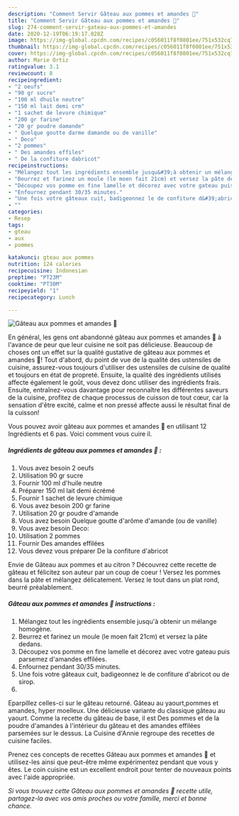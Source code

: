 ```yaml
---
description: "Comment Servir Gâteau aux pommes et amandes 🍎"
title: "Comment Servir Gâteau aux pommes et amandes 🍎"
slug: 274-comment-servir-gateau-aux-pommes-et-amandes
date: 2020-12-19T06:19:17.028Z
image: https://img-global.cpcdn.com/recipes/c056011f8f0801ee/751x532cq70/gateau-aux-pommes-et-amandes-🍎-photo-principale-de-la-recette.jpg
thumbnail: https://img-global.cpcdn.com/recipes/c056011f8f0801ee/751x532cq70/gateau-aux-pommes-et-amandes-🍎-photo-principale-de-la-recette.jpg
cover: https://img-global.cpcdn.com/recipes/c056011f8f0801ee/751x532cq70/gateau-aux-pommes-et-amandes-🍎-photo-principale-de-la-recette.jpg
author: Marie Ortiz
ratingvalue: 3.1
reviewcount: 8
recipeingredient:
- "2 oeufs"
- "90 gr sucre"
- "100 ml dhuile neutre"
- "150 ml lait demi crm"
- "1 sachet de levure chimique"
- "200 gr farine"
- "20 gr poudre damande"
- " Quelque goutte darme damande ou de vanille"
- " Deco"
- "2 pommes"
- " Des amandes effiles"
- " De la confiture dabricot"
recipeinstructions:
- "Mélangez tout les ingrédients ensemble jusqu&#39;à obtenir un mélange homogène."
- "Beurrez et farinez un moule (le moen fait 21cm) et versez la pâte dedans."
- "Découpez vos pomme en fine lamelle et décorez avec votre gateau puis parsemez d&#39;amandes effilées."
- "Enfournez pendant 30/35 minutes."
- "Une fois votre gâteaux cuit, badigeonnez le de confiture d&#39;abricot ou de sirop."
- ""
categories:
- Resep
tags:
- gteau
- aux
- pommes

katakunci: gteau aux pommes 
nutrition: 124 calories
recipecuisine: Indonesian
preptime: "PT23M"
cooktime: "PT30M"
recipeyield: "1"
recipecategory: Lunch

---
```



![Gâteau aux pommes et amandes 🍎](https://img-global.cpcdn.com/recipes/c056011f8f0801ee/751x532cq70/gateau-aux-pommes-et-amandes-🍎-photo-principale-de-la-recette.jpg)

En général, les gens ont abandonné gâteau aux pommes et amandes 🍎 à l'avance de peur que leur cuisine ne soit pas délicieuse. Beaucoup de choses ont un effet sur la qualité gustative de gâteau aux pommes et amandes 🍎! Tout d'abord, du point de vue de la qualité des ustensiles de cuisine, assurez-vous toujours d'utiliser des ustensiles de cuisine de qualité et toujours en état de propreté. Ensuite, la qualité des ingrédients utilisés affecte également le goût, vous devez donc utiliser des ingrédients frais. Ensuite, entraînez-vous davantage pour reconnaître les différentes saveurs de la cuisine, profitez de chaque processus de cuisson de tout cœur, car la sensation d'être excité, calme et non pressé affecte aussi le résultat final de la cuisson!

<!--inarticleads1-->

Vous pouvez avoir gâteau aux pommes et amandes 🍎 en utilisant 12 Ingrédients et 6 pas. Voici comment vous cuire il.

##### Ingrédients de gâteau aux pommes et amandes 🍎 :

1. Vous avez besoin 2 oeufs
1. Utilisation 90 gr sucre
1. Fournir 100 ml d&#39;huile neutre
1. Préparer 150 ml lait demi écrémé
1. Fournir 1 sachet de levure chimique
1. Vous avez besoin 200 gr farine
1. Utilisation 20 gr poudre d&#39;amande
1. Vous avez besoin  Quelque goutte d&#39;arôme d&#39;amande (ou de vanille)
1. Vous avez besoin  Deco:
1. Utilisation 2 pommes
1. Fournir  Des amandes effilées
1. Vous devez vous préparer  De la confiture d&#39;abricot


Envie de Gâteau aux pommes et au citron ? Découvrez cette recette de gâteau et félicitez son auteur par un coup de coeur ! Versez les pommes dans la pâte et mélangez délicatement. Versez le tout dans un plat rond, beurré préalablement. 

<!--inarticleads2-->

##### Gâteau aux pommes et amandes 🍎 instructions :

1. Mélangez tout les ingrédients ensemble jusqu&#39;à obtenir un mélange homogène.
1. Beurrez et farinez un moule (le moen fait 21cm) et versez la pâte dedans.
1. Découpez vos pomme en fine lamelle et décorez avec votre gateau puis parsemez d&#39;amandes effilées.
1. Enfournez pendant 30/35 minutes.
1. Une fois votre gâteaux cuit, badigeonnez le de confiture d&#39;abricot ou de sirop.
1. 


Eparpillez celles-ci sur le gâteau retourné. Gâteau au yaourt,pommes et amandes, hyper moelleux. Une délicieuse variante du classique gâteau au yaourt. Comme la recette du gâteau de base, il est Des pommes et de la poudre d&#39;amandes à l&#39;intérieur du gâteau et des amandes effilées parsemées sur le dessus. La Cuisine d&#39;Annie regroupe des recettes de cuisine faciles. 

<!--inarticleads1-->

<p>
Prenez ces concepts de recettes Gâteau aux pommes et amandes 🍎 et utilisez-les ainsi que peut-être même expérimentez pendant que vous y êtes. Le coin cuisine est un excellent endroit pour tenter de nouveaux points avec l'aide appropriée.
</p>

<p>
<i>Si vous trouvez cette Gâteau aux pommes et amandes 🍎 recette utile, partagez-la avec vos amis proches ou votre famille, merci et bonne chance.</i>
</p>
